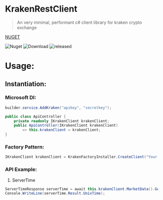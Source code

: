 # KrakenRestClient 
> An very minimal, performant c# client library for kraken crypto exchange


[NUGET](https://www.nuget.org/packages/KrakenRestClient/)

![Nuget](https://img.shields.io/nuget/v/KrakenRestClient)
![Download](https://img.shields.io/nuget/dt/KrakenRestClient?color=blue&style=plastic)
![released](https://img.shields.io/github/release-date/purkayasta/KrakenRestClient?style=flat-square)


# Usage:

## Instantiation:
### Microsoft DI:
```c#
builder.service.AddKraken("apikey", "secretkey");

public class ApiController {
    private readonly IKrakenClient krakenClient;
    public ApiController(IKrakenClient krakenClient)
        => this.krakenClient = krakenClient;
}
```


### Factory Pattern:
```c#
IKrakenClient krakenClient = KrakenFactoryInstaller.CreateClient("Your Prefer HTTP Client/ HttpClientFactory", "apikey", "secretkey");
```


### API Example:
1. ServerTime
```c#
ServerTimeResponse serverTime = await this.krakenClient.MarketData().GetServerTime();
Console.WriteLine(serverTime.Result.UnixTime);
```